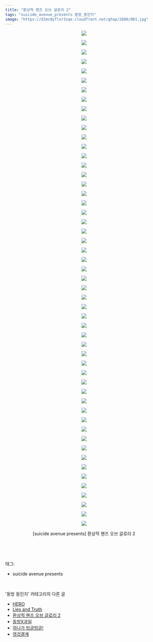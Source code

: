```yaml
---
title: "환상적 핸즈 오브 글로리 2"
tags: "suicide_avenue_presents 동방_동인지"
image: "https://d2mc8yflsr3zqe.cloudfront.net/ghap/2880/001.jpg"
---
```

<div class="article">
<p style="text-align: center; clear: none; float: none;"><img src="{{ site.imgserver2 }}/ghap/2880/001.jpg"/></p>
<p style="text-align: center; clear: none; float: none;"><img src="{{ site.imgserver2 }}/ghap/2880/002.jpg"/></p>
<p style="text-align: center; clear: none; float: none;"><img src="{{ site.imgserver2 }}/ghap/2880/003.jpg"/></p>
<p style="text-align: center; clear: none; float: none;"><img src="{{ site.imgserver2 }}/ghap/2880/004.jpg"/></p>
<p style="text-align: center; clear: none; float: none;"><img src="{{ site.imgserver2 }}/ghap/2880/005.jpg"/></p>
<p style="text-align: center; clear: none; float: none;"><img src="{{ site.imgserver2 }}/ghap/2880/006.jpg"/></p>
<p style="text-align: center; clear: none; float: none;"><img src="{{ site.imgserver2 }}/ghap/2880/007.jpg"/></p>
<p style="text-align: center; clear: none; float: none;"><img src="{{ site.imgserver2 }}/ghap/2880/008.jpg"/></p>
<p style="text-align: center; clear: none; float: none;"><img src="{{ site.imgserver2 }}/ghap/2880/009.jpg"/></p>
<p style="text-align: center; clear: none; float: none;"><img src="{{ site.imgserver2 }}/ghap/2880/010.jpg"/></p>
<p style="text-align: center; clear: none; float: none;"><img src="{{ site.imgserver2 }}/ghap/2880/011.jpg"/></p>
<p style="text-align: center; clear: none; float: none;"><img src="{{ site.imgserver2 }}/ghap/2880/012.jpg"/></p>
<p style="text-align: center; clear: none; float: none;"><img src="{{ site.imgserver2 }}/ghap/2880/013.jpg"/></p>
<p style="text-align: center; clear: none; float: none;"><img src="{{ site.imgserver2 }}/ghap/2880/014.jpg"/></p>
<p style="text-align: center; clear: none; float: none;"><img src="{{ site.imgserver2 }}/ghap/2880/015.jpg"/></p>
<p style="text-align: center; clear: none; float: none;"><img src="{{ site.imgserver2 }}/ghap/2880/016.jpg"/></p>
<p style="text-align: center; clear: none; float: none;"><img src="{{ site.imgserver2 }}/ghap/2880/017.jpg"/></p>
<p style="text-align: center; clear: none; float: none;"><img src="{{ site.imgserver2 }}/ghap/2880/018.jpg"/></p>
<p style="text-align: center; clear: none; float: none;"><img src="{{ site.imgserver2 }}/ghap/2880/019.jpg"/></p>
<p style="text-align: center; clear: none; float: none;"><img src="{{ site.imgserver2 }}/ghap/2880/020.jpg"/></p>
<p style="text-align: center; clear: none; float: none;"><img src="{{ site.imgserver2 }}/ghap/2880/021.jpg"/></p>
<p style="text-align: center; clear: none; float: none;"><img src="{{ site.imgserver2 }}/ghap/2880/022.jpg"/></p>
<p style="text-align: center; clear: none; float: none;"><img src="{{ site.imgserver2 }}/ghap/2880/023.jpg"/></p>
<p style="text-align: center; clear: none; float: none;"><img src="{{ site.imgserver2 }}/ghap/2880/024.jpg"/></p>
<p style="text-align: center; clear: none; float: none;"><img src="{{ site.imgserver2 }}/ghap/2880/025.jpg"/></p>
<p style="text-align: center; clear: none; float: none;"><img src="{{ site.imgserver2 }}/ghap/2880/026.jpg"/></p>
<p style="text-align: center; clear: none; float: none;"><img src="{{ site.imgserver2 }}/ghap/2880/027.jpg"/></p>
<p style="text-align: center; clear: none; float: none;"><img src="{{ site.imgserver2 }}/ghap/2880/028.jpg"/></p>
<p style="text-align: center; clear: none; float: none;"><img src="{{ site.imgserver2 }}/ghap/2880/029.jpg"/></p>
<p style="text-align: center; clear: none; float: none;"><img src="{{ site.imgserver2 }}/ghap/2880/030.jpg"/></p>
<p style="text-align: center; clear: none; float: none;"><img src="{{ site.imgserver2 }}/ghap/2880/031.jpg"/></p>
<p style="text-align: center; clear: none; float: none;"><img src="{{ site.imgserver2 }}/ghap/2880/032.jpg"/></p>
<p style="text-align: center; clear: none; float: none;"><img src="{{ site.imgserver2 }}/ghap/2880/033.jpg"/></p>
<p style="text-align: center; clear: none; float: none;"><img src="{{ site.imgserver2 }}/ghap/2880/034.jpg"/></p>
<p style="text-align: center; clear: none; float: none;"><img src="{{ site.imgserver2 }}/ghap/2880/035.jpg"/></p>
<p style="text-align: center; clear: none; float: none;"><img src="{{ site.imgserver2 }}/ghap/2880/036.jpg"/></p>
<p style="text-align: center; clear: none; float: none;"><img src="{{ site.imgserver2 }}/ghap/2880/037.jpg"/></p>
<p style="text-align: center; clear: none; float: none;"><img src="{{ site.imgserver2 }}/ghap/2880/038.jpg"/></p>
<p style="text-align: center; clear: none; float: none;"><img src="{{ site.imgserver2 }}/ghap/2880/039.jpg"/></p>
<p style="text-align: center; clear: none; float: none;"><img src="{{ site.imgserver2 }}/ghap/2880/040.jpg"/></p>
<p style="text-align: center; clear: none; float: none;"><img src="{{ site.imgserver2 }}/ghap/2880/041.jpg"/></p>
<p style="text-align: center; clear: none; float: none;"><img src="{{ site.imgserver2 }}/ghap/2880/042.jpg"/></p>
<p style="text-align: center; clear: none; float: none;"><img src="{{ site.imgserver2 }}/ghap/2880/043.jpg"/></p>
<p style="text-align: center; clear: none; float: none;"><img src="{{ site.imgserver2 }}/ghap/2880/044.jpg"/></p>
<p style="text-align: center; clear: none; float: none;"><img src="{{ site.imgserver2 }}/ghap/2880/045.jpg"/></p>
<p style="text-align: center; clear: none; float: none;"><img src="{{ site.imgserver2 }}/ghap/2880/046.jpg"/></p>
<p style="text-align: center; clear: none; float: none;"><img src="{{ site.imgserver2 }}/ghap/2880/047.jpg"/></p>
<p style="text-align: center; clear: none; float: none;"><img src="{{ site.imgserver2 }}/ghap/2880/048.jpg"/></p>
<p style="text-align: center; clear: none; float: none;"><img src="{{ site.imgserver2 }}/ghap/2880/049.jpg"/></p>
<p style="text-align: center; clear: none; float: none;"><img src="{{ site.imgserver2 }}/ghap/2880/050.jpg"/></p>
<p style="text-align: center; clear: none; float: none;"><img src="{{ site.imgserver2 }}/ghap/2880/051.jpg"/></p>
<p style="text-align: center; clear: none; float: none;"><img src="{{ site.imgserver2 }}/ghap/2880/052.jpg"/></p>
<p style="text-align: center; clear: none; float: none;"><img src="{{ site.imgserver2 }}/ghap/2880/053.jpg"/></p>
<p style="text-align: center; clear: none; float: none;">[suicide avenue presents] 환상적 핸즈 오브 글로리 2</p>
<p><br/></p>
</div><br/>
<div class="tagTrail">
<p>태그: </p>
<ul>
<li>suicide avenue presents</li>
</ul>
</div><br/>
<div class="another">
<p>'동방 동인지' 카테고리의 다른 글</p>
<ul>
<li><a href="/ghap_2882">HERO</a></li>
<li><a href="/ghap_2881">Lies and Truth</a></li>
<li><a href="/ghap_2880">환상적 핸즈 오브 글로리 2</a></li>
<li><a href="/ghap_2879">동방X과일</a></li>
<li><a href="/ghap_2878">히나가 빙글빙글!</a></li>
<li><a href="/ghap_2877">영겁결계</a></li>
</ul>
</div><br/>
<div class="cb_module cb_fluid">
<div class="cb_wrt cb_profile">
</div><!-- commentList close -->
</div><br/>
